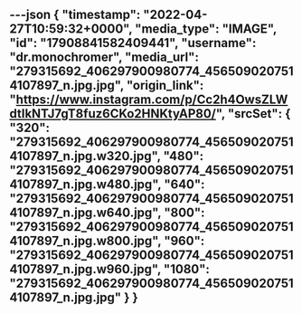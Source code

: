 ---json
{
  "timestamp": "2022-04-27T10:59:32+0000",
  "media_type": "IMAGE",
  "id": "17908841582409441",
  "username": "dr.monochromer",
  "media_url": "279315692_406297900980774_4565090207514107897_n.jpg.jpg",
  "origin_link": "https://www.instagram.com/p/Cc2h4OwsZLWdtIkNTJ7gT8fuz6CKo2HNKtyAP80/",
  "srcSet": {
    "320": "279315692_406297900980774_4565090207514107897_n.jpg.w320.jpg",
    "480": "279315692_406297900980774_4565090207514107897_n.jpg.w480.jpg",
    "640": "279315692_406297900980774_4565090207514107897_n.jpg.w640.jpg",
    "800": "279315692_406297900980774_4565090207514107897_n.jpg.w800.jpg",
    "960": "279315692_406297900980774_4565090207514107897_n.jpg.w960.jpg",
    "1080": "279315692_406297900980774_4565090207514107897_n.jpg.jpg"
  }
}
---